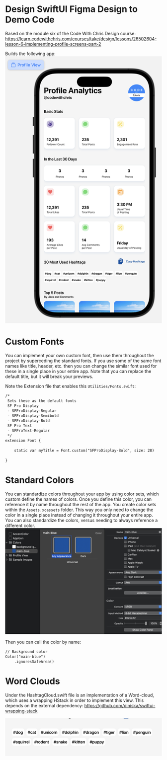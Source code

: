 #  Design SwiftUI Figma Design to Demo Code
Based on the module six of the Code With Chris Design course:
 https://learn.codewithchris.com/courses/take/design/lessons/26502604-lesson-6-implementing-profile-screens-part-2 
 
 Builds the following app:
 ![Profile View](img/design.png)

# Custom Fonts
You can implement your own custom font, then use them throughout the project by superceding the standard fonts. 
If you use some of the same font names like title, header, etc. then you can change the similar font used for these in a
single place in your entire app. Note that you can replace the default title, but it will break your previews. 

Note the Extension file that enables this `Utilities/Fonts.swift`:
```
/*
 Sets these as the default fonts
 SF Pro Display
 - SFProDisplay-Regular
 - SFProDisplay-Semibold
 - SFProDisplay-Bold
 SF Pro Text
 - SFProText-Regular
 */
extension Font {
    
    static var myTitle = Font.custom("SFProDisplay-Bold", size: 28)
    
}
```

# Standard Colors
You can standardize colors throughout your app by using color sets, which custom define the names of 
colors. Once you define this color, you can reference it by name throughout the rest of the app. You create color sets within the 
`Assets.xcassets` folder. This way you only need to change the color in a single place instead of changing it throughout your entire
app. You can also standardize the colors, versus needing to always reference a different color.
![Image of a blue color set](img/colorSets.png)

Then you can call the color by name:
```
// Background color
Color("main-blue")
    .ignoresSafeArea()
```

# Word Clouds
Under the HashtagCloud.swift file is an implementation of a Word-cloud, which uses a wrapping HStack in order to implement this view.
This depends on the external dependency: https://github.com/diniska/swiftui-wrapping-stack 

![Word Cloud](img/wordCloud.png)
